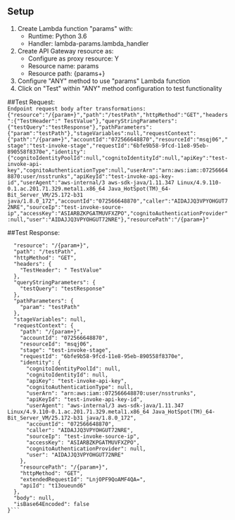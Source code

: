 ## Setup
1) Create Lambda function "params" with:
    * Runtime: Python 3.6
    * Handler: lambda-params.lambda_handler
2) Create API Gateway resource as:
    * Configure as proxy resource: Y
    * Resource name: params
    * Resource path: {params+}
3) Configure "ANY" method to use "params" Lambda function
4) Click on "Test" within "ANY" method configuration to test functionality

##Test Request:  
```Endpoint request body after transformations: {"resource":"/{param+}","path":"/testPath","httpMethod":"GET","headers":{"TestHeader":" TestValue"},"queryStringParameters":{"testQuery":"testResponse"},"pathParameters":{"param":"testPath"},"stageVariables":null,"requestContext":{"path":"/{param+}","accountId":"072566648870","resourceId":"msqj06","stage":"test-invoke-stage","requestId":"6bfe9b58-9fcd-11e8-95eb-890558f8370e","identity":{"cognitoIdentityPoolId":null,"cognitoIdentityId":null,"apiKey":"test-invoke-api-key","cognitoAuthenticationType":null,"userArn":"arn:aws:iam::072566648870:user/nsstrunks","apiKeyId":"test-invoke-api-key-id","userAgent":"aws-internal/3 aws-sdk-java/1.11.347 Linux/4.9.110-0.1.ac.201.71.329.metal1.x86_64 Java_HotSpot(TM)_64-Bit_Server_VM/25.172-b31 java/1.8.0_172","accountId":"072566648870","caller":"AIDAJJQ3VPYOHGUT72NRE","sourceIp":"test-invoke-source-ip","accessKey":"ASIARBZKPGATMUVFXZPO","cognitoAuthenticationProvider":null,"user":"AIDAJJQ3VPYOHGUT72NRE"},"resourcePath":"/{param+}"```

##Test Response:
```{
  "resource": "/{param+}",
  "path": "/testPath",
  "httpMethod": "GET",
  "headers": {
    "TestHeader": " TestValue"
  },
  "queryStringParameters": {
    "testQuery": "testResponse"
  },
  "pathParameters": {
    "param": "testPath"
  },
  "stageVariables": null,
  "requestContext": {
    "path": "/{param+}",
    "accountId": "072566648870",
    "resourceId": "msqj06",
    "stage": "test-invoke-stage",
    "requestId": "6bfe9b58-9fcd-11e8-95eb-890558f8370e",
    "identity": {
      "cognitoIdentityPoolId": null,
      "cognitoIdentityId": null,
      "apiKey": "test-invoke-api-key",
      "cognitoAuthenticationType": null,
      "userArn": "arn:aws:iam::072566648870:user/nsstrunks",
      "apiKeyId": "test-invoke-api-key-id",
      "userAgent": "aws-internal/3 aws-sdk-java/1.11.347 Linux/4.9.110-0.1.ac.201.71.329.metal1.x86_64 Java_HotSpot(TM)_64-Bit_Server_VM/25.172-b31 java/1.8.0_172",
      "accountId": "072566648870",
      "caller": "AIDAJJQ3VPYOHGUT72NRE",
      "sourceIp": "test-invoke-source-ip",
      "accessKey": "ASIARBZKPGATMUVFXZPO",
      "cognitoAuthenticationProvider": null,
      "user": "AIDAJJQ3VPYOHGUT72NRE"
    },
    "resourcePath": "/{param+}",
    "httpMethod": "GET",
    "extendedRequestId": "LnjOPF9QoAMF4QA=",
    "apiId": "t13oueund6"
  },
  "body": null,
  "isBase64Encoded": false
}```